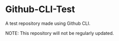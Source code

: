 # Github-CLI-Test
A test repository made using Github CLI.

NOTE: This repository will not be regularly updated.
